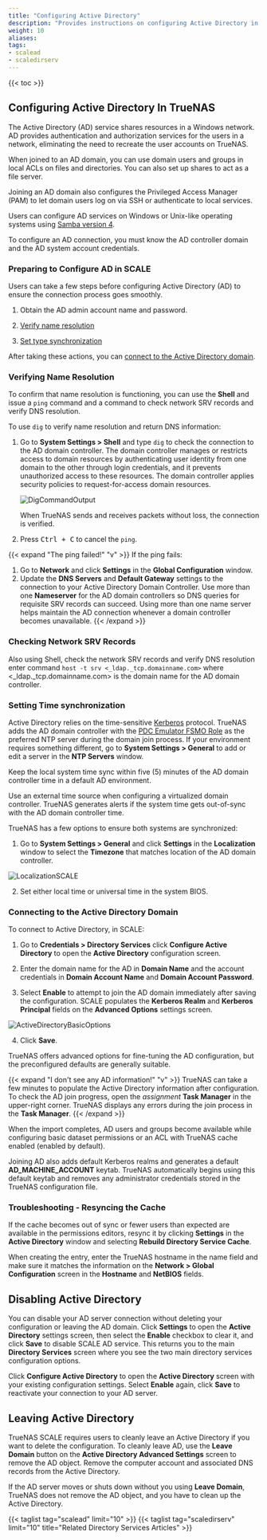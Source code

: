```yaml
---
title: "Configuring Active Directory"
description: "Provides instructions on configuring Active Directory in TrueNAS SCALE."
weight: 10
aliases:
tags:
- scalead
- scaledirserv
---
```



{{< toc >}}


## Configuring Active Directory In TrueNAS

The Active Directory (AD) service shares resources in a Windows network.
AD provides authentication and authorization services for the users in a network, eliminating the need to recreate the user accounts on TrueNAS.

When joined to an AD domain, you can use domain users and groups in local ACLs on files and directories. 
You can also set up shares to act as a file server.

Joining an AD domain also configures the Privileged Access Manager (PAM) to let domain users log on via SSH or authenticate to local services.

Users can configure AD services on Windows or Unix-like operating systems using [Samba version 4](https://wiki.samba.org/index.php/Setting_up_Samba_as_an_Active_Directory_Domain_Controller#Provisioning_a_Samba_Active_Directory).

To configure an AD connection, you must know the AD controller domain and the AD system account credentials.

### Preparing to Configure AD in SCALE

Users can take a few steps before configuring Active Directory (AD) to ensure the connection process goes smoothly.

1. Obtain the AD admin account name and password.  

3. [Verify name resolution](#verifying-name-resolution)

5. [Set type synchronization](#setting-time-synchronization)

After taking these actions, you can [connect to the Active Directory domain](#connecting-to-the-active-directory-domain).

### Verifying Name Resolution

<!-- Revisit **Shell** guidance as part of rework task -->

To confirm that name resolution is functioning, you can use the **Shell** and issue a `ping` command and a command to check network SRV records and verify DNS resolution.

To use `dig` to verify name resolution and return DNS information:

1. Go to **System Settings > Shell** and type `dig` to check the connection to the AD domain controller. 
   The domain controller manages or restricts access to domain resources by authenticating user identity from one domain to the other through login credentials, and it prevents unauthorized access to these resources. The domain controller applies security policies to request-for-access domain resources.

   ![DigCommandOutput](/images/SCALE/22.12/DigCommandOutput.png "Dig Command Output")

   When TrueNAS sends and receives packets without loss, the connection is verified.
2. Press <kbd>Ctrl + C</kbd> to cancel the `ping`.

{{< expand "The ping failed!" "v" >}}
If the ping fails:

1. Go to **Network** and click **Settings** in the **Global Configuration** window. 
2. Update the **DNS Servers** and **Default Gateway** settings to the connection to your Active Directory Domain Controller. 
   Use more than one **Nameserver** for the AD domain controllers so DNS queries for requisite SRV records can succeed. 
   Using more than one name server helps maintain the AD connection whenever a domain controller becomes unavailable.
{{< /expand >}}

### Checking Network SRV Records

Also using Shell, check the network SRV records and verify DNS resolution enter command `host -t srv <_ldap._tcp.domainname.com>` where <_ldap._tcp.domainname.com> is the domain name for the AD domain controller.

### Setting Time synchronization

Active Directory relies on the time-sensitive [Kerberos](https://tools.ietf.org/html/rfc1510) protocol.
TrueNAS adds the AD domain controller with the [PDC Emulator FSMO Role](https://support.microsoft.com/en-us/help/197132/active-directory-fsmo-roles-in-windows) as the preferred NTP server during the domain join process. 
If your environment requires something different, go to **System Settings > General** to add or edit a server in the **NTP Servers** window.

Keep the local system time sync within five (5) minutes of the AD domain controller time in a default AD environment.

Use an external time source when configuring a virtualized domain controller. 
TrueNAS generates alerts if the system time gets out-of-sync with the AD domain controller time.

TrueNAS has a few options to ensure both systems are synchronized:

1. Go to **System Settings > General** and click **Settings** in the **Localization** window to select the **Timezone** that matches location of the AD domain controller.

![LocalizationSCALE](/images/SCALE/23.10/LocalizationSCALE.png "Timezone Options")

2. Set either local time or universal time in the system BIOS.

### Connecting to the Active Directory Domain

To connect to Active Directory, in SCALE:

1. Go to **Credentials > Directory Services** click **Configure Active Directory** to open the **Active Directory** configuration screen.

2. Enter the domain name for the AD in  **Domain Name** and the account credentials in **Domain Account Name** and **Domain Account Password**.

3. Select **Enable** to attempt to join the AD domain immediately after saving the configuration. 
  SCALE populates the **Kerberos Realm** and **Kerberos Principal** fields on the **Advanced Options** settings screen.

  ![ActiveDirectoryBasicOptions](/images/SCALE/22.12/ActiveDirectoryBasicOptions.png "Active Directory Basic Options")

4. Click **Save**.

TrueNAS offers advanced options for fine-tuning the AD configuration, but the preconfigured defaults are generally suitable.

{{< expand "I don't see any AD information!" "v" >}}
TrueNAS can take a few minutes to populate the Active Directory information after configuration. 
To check the AD join progress, open the <i class="material-icons" aria-hidden="true" title="Assignment">assignment</i> **Task Manager** in the upper-right corner.
TrueNAS displays any errors during the join process in the **Task Manager**.
{{< /expand >}}

When the import completes, AD users and groups become available while configuring basic dataset permissions or an ACL with TrueNAS cache enabled (enabled by default).

Joining AD also adds default Kerberos realms and generates a default **AD_MACHINE_ACCOUNT** keytab.
TrueNAS automatically begins using this default keytab and removes any administrator credentials stored in the TrueNAS configuration file.

### Troubleshooting - Resyncing the Cache
If the cache becomes out of sync or fewer users than expected are available in the permissions editors, resync it by clicking **Settings** in the **Active Directory** window and selecting **Rebuild Directory Service Cache**.

When creating the entry, enter the TrueNAS hostname in the name field and make sure it matches the information on the **Network > Global Configuration** screen in the **Hostname** and **NetBIOS** fields.

## Disabling Active Directory

You can disable your AD server connection without deleting your configuration or leaving the AD domain. 
Click **Settings** to open the **Active Directory** settings screen, then select the **Enable** checkbox to clear it, and click **Save** to disable SCALE AD service. 
This returns you to the main **Directory Services** screen where you see the two main directory services configuration options. 

Click **Configure Active Directory** to open the **Active Directory** screen with your existing configuration settings. 
Select **Enable** again, click **Save** to reactivate your connection to your AD server.

## Leaving Active Directory

TrueNAS SCALE requires users to cleanly leave an Active Directory if you want to delete the configuration. To cleanly leave AD, use the **Leave Domain** button on the **Active Directory Advanced Settings** screen to remove the AD object. Remove the computer account and associated DNS records from the Active Directory.

If the AD server moves or shuts down without you using **Leave Domain**, TrueNAS does not remove the AD object, and you have to clean up the Active Directory.


{{< taglist tag="scalead" limit="10" >}}
{{< taglist tag="scaledirserv" limit="10" title="Related Directory Services Articles" >}}

